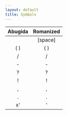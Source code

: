 ```yaml
---
layout: default
title: Symbols
---
```


|Abugida|Romanized|
|:-:|:-:|
| |[space]|
|( )|( )|
|/|/|
|-|-|
|?|?|
|!|!|
|,|,|
|.|.|
|x'|'|
